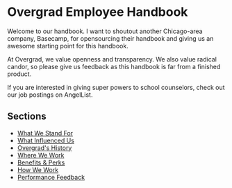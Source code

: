 # Overgrad Employee Handbook

Welcome to our handbook. I want to shoutout another Chicago-area company, Basecamp, for opensourcing their handbook and giving us an awesome starting point for this handbook.

At Overgrad, we value openness and transparency. We also value radical candor, so please give us feedback as this handbook is far from a finished product.

If you are interested in giving super powers to school counselors, check out our job postings on AngelList.

## Sections
* [What We Stand For](https://github.com/overgrad/handbook/blob/master/what-we-stand-for.md)
* [What Influenced Us](https://github.com/overgrad/handbook/blob/master/what-influenced-us.md)
* [Overgrad's History](https://github.com/overgrad/handbook/blob/master/history-of-overgrad.md)
* [Where We Work](https://github.com/overgrad/handbook/blob/master/where-we-work.md)
* [Benefits & Perks](https://github.com/overgrad/handbook/blob/master/benefits-and-perks.md)
* [How We Work](https://github.com/overgrad/handbook/blob/master/how-we-work.md)
* [Performance Feedback](https://github.com/overgrad/handbook/blob/master/performance-feedback.md)
